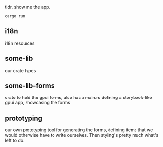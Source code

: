 tldr, show me the app.
```sh
cargo run
```

## i18n
i18n resources

## some-lib
our crate types

## some-lib-forms
crate to hold the gpui forms, also has a main.rs defining a storybook-like gpui app, showcasing the forms

## prototyping
our own prototyping tool for generating the forms, defining items that we would otherwise have to write ourselves.
Then styling's pretty much what's left to do.
